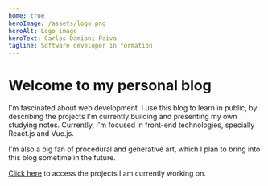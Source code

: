 ```yaml
---
home: true
heroImage: /assets/logo.png
heroAlt: Logo image
heroText: Carlos Damiani Paiva
tagline: Software developer in formation
---
```


# Welcome to my personal blog

I'm fascinated about web development.
I use this blog to learn in public, by describing the projects I'm currently building and presenting my own studying notes. 
Currently, I'm focused in front-end technologies, specially React.js and Vue.js.

I'm also a big fan of procedural and generative art, which I plan to bring into this blog sometime in the future.

[Click here](/projects/) to access the projects I am currently working on.

<CustomFooter />
